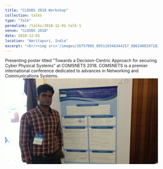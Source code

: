 ```yaml
---
title: "CLOUDS 2018 Workshop"
collection: talks
type: "Talk"
permalink: /talks/2018-12-01-talk-1
venue: "CLOUDS 2018"
date: 2018-12-01
location: "Amritapuri, India"
excerpt: "<br/><img src='/images/26757085_805110346344257_886248829718279501_o.jpg'>"
---
```

Presenting poster titled "Towards a Decision-Centric Approach for securing Cyber Physical Systems" at COMSNETS 2018. COMSNETS is a premier international conference dedicated to advances in Networking and Communications Systems.
<br/><img src='/images/26757085_805110346344257_886248829718279501_o.jpg'>
